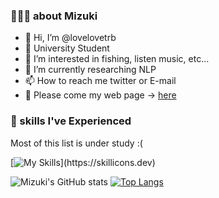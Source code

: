 ### 🧑🏻‍🎓 about Mizuki
- 👋 Hi, I’m @lovelovetrb
- 🏫 University Student 
- 👀 I’m interested in fishing, listen music, etc...
- 🌱 I’m currently researching NLP
- 📫 How to reach me twitter or E-mail
- 🙏 Please come my web page -> [here](https://lovelovetrb.com/)

###  🌱 skills I've Experienced
Most of this list is under study :(

[![My Skills](https://skillicons.dev/icons?i=py,pytorch,fastapi,html,css,js,ts,nodejs,react,nextjs,netlify,flutter,firebase,gatsby,graphql,java,docker,git,github,linux,lua,md,mysql,vscode,vim,neovim,figma,)](https://skillicons.dev)

![Mizuki's GitHub stats](https://github-readme-stats.vercel.app/api?username=lovelovetrb&show_icons=true&theme=dracula)
[![Top Langs](https://github-readme-stats.vercel.app/api/top-langs/?username=lovelovetrb&theme=dracula)](https://github.com/lovelovetrb/github-readme-stats)

<!---
lovelovetrb/lovelovetrb is a ✨ special ✨ repository because its `README.md` (this file) appears on your GitHub profile.
You can click the Preview link to take a look at your changes.
--->
